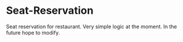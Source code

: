 # Seat-Reservation
Seat reservation for restaurant. Very simple logic at the moment. In the future hope to modify. 
